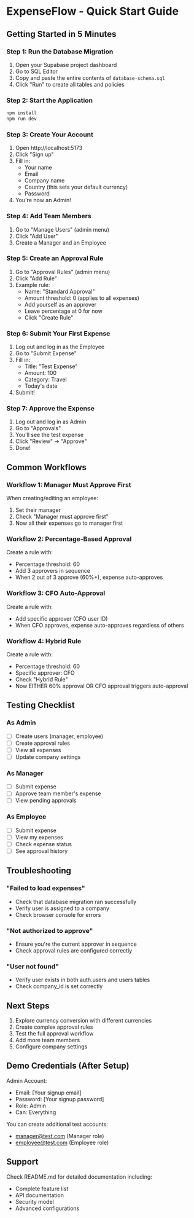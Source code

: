 # ExpenseFlow - Quick Start Guide

## Getting Started in 5 Minutes

### Step 1: Run the Database Migration
1. Open your Supabase project dashboard
2. Go to SQL Editor
3. Copy and paste the entire contents of `database-schema.sql`
4. Click "Run" to create all tables and policies

### Step 2: Start the Application
```bash
npm install
npm run dev
```

### Step 3: Create Your Account
1. Open http://localhost:5173
2. Click "Sign up"
3. Fill in:
   - Your name
   - Email
   - Company name
   - Country (this sets your default currency)
   - Password
4. You're now an Admin!

### Step 4: Add Team Members
1. Go to "Manage Users" (admin menu)
2. Click "Add User"
3. Create a Manager and an Employee

### Step 5: Create an Approval Rule
1. Go to "Approval Rules" (admin menu)
2. Click "Add Rule"
3. Example rule:
   - Name: "Standard Approval"
   - Amount threshold: 0 (applies to all expenses)
   - Add yourself as an approver
   - Leave percentage at 0 for now
   - Click "Create Rule"

### Step 6: Submit Your First Expense
1. Log out and log in as the Employee
2. Go to "Submit Expense"
3. Fill in:
   - Title: "Test Expense"
   - Amount: 100
   - Category: Travel
   - Today's date
4. Submit!

### Step 7: Approve the Expense
1. Log out and log in as Admin
2. Go to "Approvals"
3. You'll see the test expense
4. Click "Review" → "Approve"
5. Done!

## Common Workflows

### Workflow 1: Manager Must Approve First
When creating/editing an employee:
1. Set their manager
2. Check "Manager must approve first"
3. Now all their expenses go to manager first

### Workflow 2: Percentage-Based Approval
Create a rule with:
- Percentage threshold: 60
- Add 3 approvers in sequence
- When 2 out of 3 approve (60%+), expense auto-approves

### Workflow 3: CFO Auto-Approval
Create a rule with:
- Add specific approver (CFO user ID)
- When CFO approves, expense auto-approves regardless of others

### Workflow 4: Hybrid Rule
Create a rule with:
- Percentage threshold: 60
- Specific approver: CFO
- Check "Hybrid Rule"
- Now EITHER 60% approval OR CFO approval triggers auto-approval

## Testing Checklist

### As Admin
- [ ] Create users (manager, employee)
- [ ] Create approval rules
- [ ] View all expenses
- [ ] Update company settings

### As Manager
- [ ] Submit expense
- [ ] Approve team member's expense
- [ ] View pending approvals

### As Employee
- [ ] Submit expense
- [ ] View my expenses
- [ ] Check expense status
- [ ] See approval history

## Troubleshooting

### "Failed to load expenses"
- Check that database migration ran successfully
- Verify user is assigned to a company
- Check browser console for errors

### "Not authorized to approve"
- Ensure you're the current approver in sequence
- Check approval rules are configured correctly

### "User not found"
- Verify user exists in both auth.users and users tables
- Check company_id is set correctly

## Next Steps

1. Explore currency conversion with different currencies
2. Create complex approval rules
3. Test the full approval workflow
4. Add more team members
5. Configure company settings

## Demo Credentials (After Setup)

Admin Account:
- Email: [Your signup email]
- Password: [Your signup password]
- Role: Admin
- Can: Everything

You can create additional test accounts:
- manager@test.com (Manager role)
- employee@test.com (Employee role)

## Support

Check README.md for detailed documentation including:
- Complete feature list
- API documentation
- Security model
- Advanced configurations
